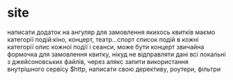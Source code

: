 # site
написати додаток на ангуляр для замовлення якихось квитків
маємо категорії подій:кіно, концерт, театр...спорт
список подій в кожні категорії
опис кожної події і сеанси, може бути концерт
звичайна формочка для замовлення квитку, нікуд не відправляти
дані всі локальні з джейсоновських файлів, через алякс запити
використання внутрішного сервісу $http, написати свою дерективу, роутери,
фільтри
